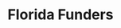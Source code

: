 ---
layout: firm_page
title: "Florida Funders"
id: "floridafunders.com"
permalink: "/floridafundersfloridafunders.com/"
website: "https://www.floridafunders.com"
offices: "Tampa (United States)"
investment_stages: "Seed, Series A, Series B"
portfolio_companies: "2ULaundry, Aerosens, ApexEdge, Artie, Autonoma, Bambino, BETR, BlockSpaces, Bridge, Cast AI, ChalkTalk, Chattr, ClassWallet, ClientBook, CryptoLeague, Dashbot, Droplit.io, Elevated, eMerge, Emobi, Enrichly, Eventplicity, Finexio, Fireside Chat, Flexbase, FlexEngage, Gemini Sports Analytics, Gentreo, Gigantor, Grow Credit, Harness, HealthHero, HealthSnap, Homee, Intecrowd, Iris, Itopia, Jassby, Kliken, Kriptos, LeaderBits, Lula, Manifest, Marco, Marxent, Front, MileAuto, MyPorter, NoCap Sports, NuView, OX, OpenHome, Passes, Peerfit, Pickup, PikMyKid, PNMedical, Pocket Network, PoktPool, Presence, Procredex, Qleet, Quanthub, Rawshorts, RepScrubs, Rewst, RoboTire, Satisfi Labs, SavvyCard, Secberus, SecureCo, Segna, ShardOne, ShyftOff, SimpleBet2, SimpleNight, Stratos, Stylust, SupplyWisdom, Tao, TempMee, TheMirrorMegaverse, Theorissoftware, Threshold360, Togal, TopVote, GSM, TrashButler, TryLeverage, TSoLife, Valicyber, Vigtec, Vizetto, Vugo, Vupulse, Witricity, Worth AI, XGen, YAC, YBot"
portfolio_link: "https://www.floridafunders.com/portfolio-businesses/"
investment_markets: "Technology"
founded_year: "2013"
description: "Florida Funders is a hybrid of a venture capital fund and angel investor network that discovers, funds, and builds early-stage tech companies."
linkedin: "https://www.linkedin.com/company/floridafunders"
twitter: "https://twitter.com/FloridaFunders"
instagram: "https://www.instagram.com/floridafunders"
team_page: "https://www.floridafunders.com/team/"
investor_type: "Venture Capital"
crunchbase: "https://www.crunchbase.com/organization/florida-funders"
pitchbook: "https://pitchbook.com/profiles/investor/99341-56"

# SEO Optimization
meta_title: "Florida Funders - VC Firm - projectstartups.com"
meta_description: "Florida Funders, Florida Funders is a hybrid of a venture capital fund and angel investor network that discovers, funds, and builds early-stage tech companies...."
meta_keywords: "Florida Funders, Technology, VC firm, venture capital, startup investor, projectstartups.com"
canonical_url: "https://vc.projectstartups.com/floridafundersfloridafunders.com/"
---